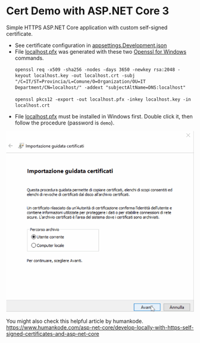 # Cert Demo with ASP.NET Core 3
Simple HTTPS ASP.NET Core application with custom self-signed certificate.

 * See certificate configuration in [appsettings.Development.json](appsettings.Development.json)
 * File [localhost.pfx](localhost.pfx) was generated with these two [Openssl for Windows](https://wiki.openssl.org/index.php/Binaries) commands.
   ```
   openssl req -x509 -sha256 -nodes -days 3650 -newkey rsa:2048 -keyout localhost.key -out localhost.crt -subj "/C=IT/ST=Provincia/L=Comune/O=Organization/OU=IT Department/CN=localhost/" -addext "subjectAltName=DNS:localhost"

   openssl pkcs12 -export -out localhost.pfx -inkey localhost.key -in localhost.crt 
   ```
 * File [localhost.pfx](localhost.pfx) must be installed in Windows first. Double click it, then follow the procedure (password is `demo`).

 ![install.gif](install.gif)

 You might also check this helpful article by humankode.
 https://www.humankode.com/asp-net-core/develop-locally-with-https-self-signed-certificates-and-asp-net-core